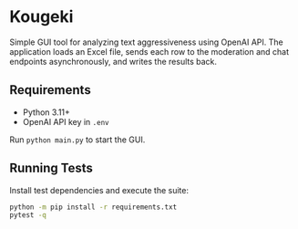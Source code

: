 # Kougeki

Simple GUI tool for analyzing text aggressiveness using OpenAI API.
The application loads an Excel file, sends each row to the moderation
and chat endpoints asynchronously, and writes the results back.

## Requirements

- Python 3.11+
- OpenAI API key in `.env`

Run `python main.py` to start the GUI.

## Running Tests

Install test dependencies and execute the suite:

```bash
python -m pip install -r requirements.txt
pytest -q
```
